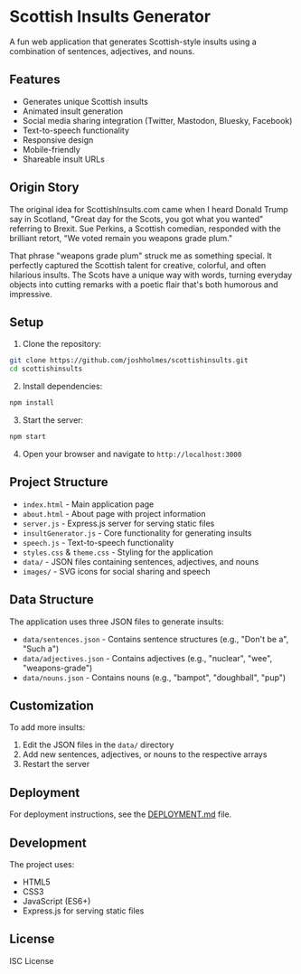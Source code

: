 # Scottish Insults Generator

A fun web application that generates Scottish-style insults using a combination of sentences, adjectives, and nouns.

## Features

- Generates unique Scottish insults
- Animated insult generation
- Social media sharing integration (Twitter, Mastodon, Bluesky, Facebook)
- Text-to-speech functionality
- Responsive design
- Mobile-friendly
- Shareable insult URLs

## Origin Story

The original idea for ScottishInsults.com came when I heard Donald Trump say in Scotland, "Great day for the Scots, you got what you wanted" referring to Brexit. Sue Perkins, a Scottish comedian, responded with the brilliant retort, "We voted remain you weapons grade plum."

That phrase "weapons grade plum" struck me as something special. It perfectly captured the Scottish talent for creative, colorful, and often hilarious insults. The Scots have a unique way with words, turning everyday objects into cutting remarks with a poetic flair that's both humorous and impressive.

## Setup

1. Clone the repository:
```bash
git clone https://github.com/joshholmes/scottishinsults.git
cd scottishinsults
```

2. Install dependencies:
```bash
npm install
```

3. Start the server:
```bash
npm start
```

4. Open your browser and navigate to `http://localhost:3000`

## Project Structure

- `index.html` - Main application page
- `about.html` - About page with project information
- `server.js` - Express.js server for serving static files
- `insultGenerator.js` - Core functionality for generating insults
- `speech.js` - Text-to-speech functionality
- `styles.css` & `theme.css` - Styling for the application
- `data/` - JSON files containing sentences, adjectives, and nouns
- `images/` - SVG icons for social sharing and speech

## Data Structure

The application uses three JSON files to generate insults:

- `data/sentences.json` - Contains sentence structures (e.g., "Don't be a", "Such a")
- `data/adjectives.json` - Contains adjectives (e.g., "nuclear", "wee", "weapons-grade")
- `data/nouns.json` - Contains nouns (e.g., "bampot", "doughball", "pup")

## Customization

To add more insults:

1. Edit the JSON files in the `data/` directory
2. Add new sentences, adjectives, or nouns to the respective arrays
3. Restart the server

## Deployment

For deployment instructions, see the [DEPLOYMENT.md](DEPLOYMENT.md) file.

## Development

The project uses:
- HTML5
- CSS3
- JavaScript (ES6+)
- Express.js for serving static files

## License

ISC License 
